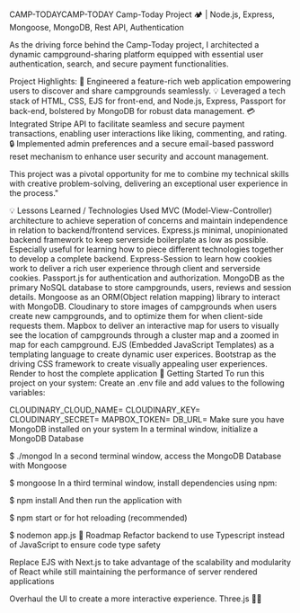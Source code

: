 
CAMP-TODAYCAMP-TODAY
Camp-Today Project 🏕️ | Node.js, Express, Mongoose, MongoDB, Rest API, Authentication

As the driving force behind the Camp-Today project, I architected a dynamic campground-sharing platform equipped with essential user authentication, search, and secure payment functionalities.

Project Highlights:
🚀 Engineered a feature-rich web application empowering users to discover and share campgrounds seamlessly.
💡 Leveraged a tech stack of HTML, CSS, EJS for front-end, and Node.js, Express, Passport for back-end, bolstered by MongoDB for robust data management.
💳 Integrated Stripe API to facilitate seamless and secure payment transactions, enabling user interactions like liking, commenting, and rating.
🔒 Implemented admin preferences and a secure email-based password reset mechanism to enhance user security and account management.

This project was a pivotal opportunity for me to combine my technical skills with creative problem-solving, delivering an exceptional user experience in the process."


💡 Lessons Learned / Technologies Used
MVC (Model-View-Controller) architecture to achieve seperation of concerns and maintain independence in relation to backend/frontend services.
Express.js minimal, unopinionated backend framework to keep serverside boilerplate as low as possible. Especially useful for learning how to piece different technologies together to develop a complete backend.
Express-Session to learn how cookies work to deliver a rich user experience through client and serverside cookies.
Passport.js for authentication and authorization.
MongoDB as the primary NoSQL database to store campgrounds, users, reviews and session details.
Mongoose as an ORM(Object relation mapping) library to interact with MongoDB.
Cloudinary to store images of campgrounds when users create new campgrounds, and to optimize them for when client-side requests them.
Mapbox to deliver an interactive map for users to visually see the location of campgrounds through a cluster map and a zoomed in map for each campground.
EJS (Embedded JavaScript Templates) as a templating language to create dynamic user experices.
Bootstrap as the driving CSS framework to create visually appealing user experiences.
Render to host the complete application
🚀 Getting Started
To run this project on your system:
Create an .env file and add values to the following variables:

CLOUDINARY_CLOUD_NAME=<Your Cloudinary cloud name>
CLOUDINARY_KEY=<Your Cloudinary key>
CLOUDINARY_SECRET=<Your Cloudinary secret>
MAPBOX_TOKEN=<Your Mapbox token>
DB_URL=<Your MongoDB atlas URL or local MongoDB URL>
Make sure you have MongoDB installed on your system In a terminal window, initialize a MongoDB Database

$ ./mongod
In a second terminal window, access the MongoDB Database with Mongoose

$ mongoose
In a third terminal window, install dependencies using npm:

$ npm install
And then run the application with

$ npm start
or for hot reloading (recommended)

$ nodemon app.js
🚗 Roadmap
Refactor backend to use Typescript instead of JavaScript to ensure code type safety

Replace EJS with Next.js to take advantage of the scalability and modularity of React while still maintaining the performance of server rendered applications

Overhaul the UI to create a more interactive experience. Three.js 👀👀
